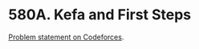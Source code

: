 # 580A. Kefa and First Steps

[Problem statement on Codeforces](https://codeforces.com/problemset/problem/580/A?locale=en).